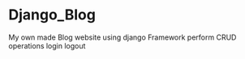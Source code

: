 # Django_Blog
My own made Blog website using django Framework perform CRUD operations login logout 
